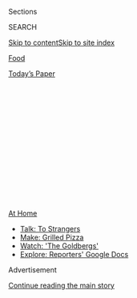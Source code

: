 <div id="app">

<div>

<div>

<div>

<div class="NYTAppHideMasthead css-1q2w90k e1suatyy0">

<div class="section css-ui9rw0 e1suatyy2">

<div class="css-eph4ug er09x8g0">

<div class="css-6n7j50">

</div>

<span class="css-1dv1kvn">Sections</span>

<div class="css-10488qs">

<span class="css-1dv1kvn">SEARCH</span>

</div>

[Skip to content](#site-content)[Skip to site
index](#site-index)

</div>

<div id="masthead-section-label" class="css-1wr3we4 eaxe0e00">

[Food](https://www.nytimes.com/section/food)

</div>

<div class="css-10698na e1huz5gh0">

</div>

</div>

<div id="masthead-bar-one" class="section hasLinks css-15hmgas e1csuq9d3">

<div class="css-uqyvli e1csuq9d0">

</div>

<div class="css-1uqjmks e1csuq9d1">

</div>

<div class="css-9e9ivx">

[](https://myaccount.nytimes.com/auth/login?response_type=cookie&client_id=vi)

</div>

<div class="css-1bvtpon e1csuq9d2">

[Today’s
Paper](https://www.nytimes.com/section/todayspaper)

</div>

</div>

</div>

</div>

<div data-aria-hidden="false">

<div id="site-content" data-role="main">

<div>

<div class="css-1aor85t" style="opacity:0.000000001;z-index:-1;visibility:hidden">

<div class="css-1hqnpie">

<div class="css-epjblv">

<span class="css-17xtcya">[Food](/section/food)</span><span class="css-x15j1o">|</span><span class="css-fwqvlz">Zooming
In on Bill Buford’s Latest
Obsession</span>

</div>

<div class="css-k008qs">

<div class="css-1iwv8en">

<span class="css-18z7m18"></span>

<div>

</div>

</div>

<span class="css-1n6z4y">https://nyti.ms/30x2GKX</span>

<div class="css-1705lsu">

<div class="css-4xjgmj">

<div class="css-4skfbu" data-role="toolbar" data-aria-label="Social Media Share buttons, Save button, and Comments Panel with current comment count" data-testid="share-tools">

  - 
  - 
  - 
  - 
    
    <div class="css-6n7j50">
    
    </div>

  - 
  - 

</div>

</div>

</div>

</div>

</div>

</div>

<div id="NYT_TOP_BANNER_REGION" class="css-13pd83m">

<div>

<div id="maps-athome-menu" class="section interactive-content interactive-size-medium css-1edisqu">

<div class="css-17ih8de interactive-body">

<div class="at-home-nav__innerContainer">

<div class="at-home-nav__title">

[At
Home](https://www.nytimes.com/spotlight/at-home?action=click&pgtype=Article&state=default&region=TOP_BANNER&context=at_home_menu)

</div>

  - [Talk: To
    Strangers](https://www.nytimes.com/2020/08/03/well/family/the-benefits-of-talking-to-strangers.html?action=click&pgtype=Article&state=default&region=TOP_BANNER&context=at_home_menu)
  - [Make: Grilled
    Pizza](https://www.nytimes.com/2020/08/01/at-home/coronavirus-make-pizza-on-a-grill.html?action=click&pgtype=Article&state=default&region=TOP_BANNER&context=at_home_menu)
  - [Watch: 'The
    Goldbergs'](https://www.nytimes.com/2020/07/31/arts/television/goldbergs-abc-stream.html?action=click&pgtype=Article&state=default&region=TOP_BANNER&context=at_home_menu)
  - [Explore: Reporters' Google
    Docs](https://www.nytimes.com/interactive/2020/at-home/even-more-reporters-editors-diaries-lists-recommendations.html?action=click&pgtype=Article&state=default&region=TOP_BANNER&context=at_home_menu)

</div>

</div>

</div>

</div>

</div>

<div id="top-wrapper" class="css-1sy8kpn">

<div id="top-slug" class="css-l9onyx">

Advertisement

</div>

[Continue reading the main
story](#after-top)

<div class="ad top-wrapper" style="text-align:center;height:100%;display:block;min-height:250px">

<div id="top" class="place-ad" data-position="top" data-size-key="top">

</div>

</div>

<div id="after-top">

</div>

</div>

<div>

<div id="sponsor-wrapper" class="css-1hyfx7x">

<div id="sponsor-slug" class="css-19vbshk">

Supported by

</div>

[Continue reading the main
story](#after-sponsor)

<div id="sponsor" class="ad sponsor-wrapper" style="text-align:center;height:100%;display:block">

</div>

<div id="after-sponsor">

</div>

</div>

<div class="css-186x18t">

</div>

<div class="css-1vkm6nb ehdk2mb0">

# Zooming In on Bill Buford’s Latest Obsession

</div>

The author spent more than a decade seeking the heart of French cuisine
for his new book, “Dirt.” But in quarantine, he just wants to make the
perfect chicken.

<div class="css-79elbk" data-testid="photoviewer-wrapper">

<div class="css-z3e15g" data-testid="photoviewer-wrapper-hidden">

</div>

<div class="css-1a48zt4 ehw59r15" data-testid="photoviewer-children">

![<span class="css-16f3y1r e13ogyst0" data-aria-hidden="true">Bill
Buford, the author of a new book about French food, spent the spring
poaching chicken in his apartment off Union
Square.</span><span class="css-cnj6d5 e1z0qqy90" itemprop="copyrightHolder"><span class="css-1ly73wi e1tej78p0">Credit...</span><span><span>Brittainy
Newman for The New York
Times</span></span></span>](https://static01.nyt.com/images/2020/07/22/dining/21Buford1/21Buford1-articleLarge.jpg?quality=75&auto=webp&disable=upscale)

</div>

</div>

<div class="css-18e8msd">

<div class="css-vp77d3 epjyd6m0">

<div class="css-1baulvz">

By [<span class="css-1baulvz last-byline" itemprop="name">Pete
Wells</span>](https://www.nytimes.com/by/pete-wells)

</div>

</div>

  - July 21,
    2020

  - 
    
    <div class="css-4xjgmj">
    
    <div class="css-d8bdto" data-role="toolbar" data-aria-label="Social Media Share buttons, Save button, and Comments Panel with current comment count" data-testid="share-tools">
    
      - 
      - 
      - 
      - 
        
        <div class="css-6n7j50">
        
        </div>
    
      - 
      - 
    
    </div>
    
    </div>

</div>

</div>

<div class="section meteredContent css-1r7ky0e" name="articleBody" itemprop="articleBody">

<div class="css-1fanzo5 StoryBodyCompanionColumn">

<div class="css-53u6y8">

Last month, the writer Bill Buford attempted to teach me, using Zoom,
how to bone, stuff, tie and poach a chicken. It was something like one
of those MasterClasses that everybody is watching these days, except
that those run for 20 minutes, and my lesson lasted more than six hours.
It may not have been the longest Zoom call in history, but I suspect it
set a record for Zoom calls with a strong focus on boneless poultry.

It came about because for the past few months Mr. Buford has been on
what he calls “a chicken kick.” He tends to get preoccupied with a
recipe or technique or ingredient and keep coming back to it, over and
over, until a new obsession takes hold. Recently he went on a mayonnaise
kick, whisking grapeseed oil into egg yolks a drop at a time, sometimes
adding the zest of a couple of lemons, a trick he learned when he worked
for the chef [Michel
Richard](https://www.nytimes.com/2016/08/16/dining/michel-richard-dead.html).

Several years ago, Mr. Buford went on a bread kick. He made the dough
with flour he brought back from his last trip to France, a flour that he
said was “magical in the way that Bob’s flour was magical” — Bob being
what everybody called Yves Richard, a baker in Lyon who gave Mr. Buford
his first apprenticeship after he moved to that city with his family in
2008. He said that as soon as the magical French flour ran out, “I
thought, ‘There’s no point in making bread.’”

The roots of all three kicks are recounted in Mr. Buford’s latest book,
“[Dirt: Adventures in Lyon as a Chef in Training, Father, and Sleuth
Looking for the Secret of French
Cooking](https://www.nytimes.com/2020/05/25/books/review-dirt-bill-buford.html?searchResultPosition=1).”
As in his previous two books, Mr. Buford’s reportorial method is to
embed himself with his subjects so completely that he becomes almost
indistinguishable from them.

</div>

</div>

<div class="css-1fanzo5 StoryBodyCompanionColumn">

<div class="css-53u6y8">

In “Among the Thugs,” he got so caught up in the culture of violent
English soccer fans that he was beaten up by the police. (“It’s
surprisingly painful to be beaten,” he said.) Pursuing his interest in
Italian cuisine, the subject of “Heat,” he spent so much time with the
chef Mario Batali that Mr. Batali seemed to forget that he was being
watched by a very sharp and observant journalist who was taking notes on
his crude patter and sexualized behavior years before [multiple women
accused
him](https://www.nytimes.com/2019/03/06/dining/mario-batali-bastianich-restaurants.html)
of assault, abuse and harassment.

“Dirt” is the story of how Mr. Buford tried to understand the food of
France by learning to cook it. For this, he moved to Lyon with his wife,
[Jessica Green](https://twitter.com/jessicahgreen), and their twin sons;
took classes at the [Institut Paul
Bocuse](https://en.institutpaulbocuse.com/), just outside the city; and
eventually persuaded the chef [Mathieu
Viannay](https://www.instagram.com/mathieuviannay/) to let him volunteer
in the kitchen of [La Mère Brazier](https://lamerebrazier.fr/en/).

</div>

</div>

<div class="css-79elbk" data-testid="photoviewer-wrapper">

<div class="css-z3e15g" data-testid="photoviewer-wrapper-hidden">

</div>

<div class="css-1a48zt4 ehw59r15" data-testid="photoviewer-children">

![<span class="css-16f3y1r e13ogyst0" data-aria-hidden="true">Mathieu
Viannay, left, the chef of La Mère Brazier, put Mr. Buford to work
cooking Lyonnaise
cuisine.</span><span class="css-cnj6d5 e1z0qqy90" itemprop="copyrightHolder"><span class="css-1ly73wi e1tej78p0">Credit...</span><span>Hemis/Alamy
Stock
Photo</span></span>](https://static01.nyt.com/images/2020/07/22/dining/21Buford2/21Buford2-articleLarge.jpg?quality=75&auto=webp&disable=upscale)

</div>

</div>

<div class="css-1fanzo5 StoryBodyCompanionColumn">

<div class="css-53u6y8">

The idea was to stay nine months. In Mr. Buford’s world, though,
departure dates, deadlines and other end points in time are more or less
hypothetical. Not flight times — they turned out to be real, as he
learned when he and the boys missed the plane to Lyon that was supposed
to begin their new life there, where Ms. Green was already waiting. He
writes that his call to her from the airport was “the nadir of our
married life.” Once they arrived, though, the family did not move back
to New York for almost five years.

In January, I asked Mr. Buford if we could cook together, making
something he had learned in Lyon. At first he was going to have a dinner
party. We were still talking in March when dinner parties began to seem
unwise and then were banned. We finally settled on a video call.

</div>

</div>

<div class="css-1fanzo5 StoryBodyCompanionColumn">

<div class="css-53u6y8">

Whenever we talked or emailed, he would suggest different elaborations
on the basic theme of poached chicken, and after a while just talking
about chicken with Mr. Buford seemed at least as interesting as cooking
it.

Perhaps he would slide truffle slices under the skin for poulet en
demi-deuil, the rarely seen chicken in half-mourning made famous by
Eugènie Brazier, the chef who founded La Mère Brazier. I wanted to see
that. But I was also intrigued by another dish that had become a
signature of [Paul
Bocuse](https://www.nytimes.com/2018/01/20/obituaries/paul-bocuse-dead.html?searchResultPosition=1),
who had passed through the kitchen of La Mère Brazier in the 1950s:
poulet en vessie, a whole bird steamed inside a pig’s
bladder.

</div>

</div>

<div class="css-79elbk" data-testid="photoviewer-wrapper">

<div class="css-z3e15g" data-testid="photoviewer-wrapper-hidden">

</div>

<div class="css-1a48zt4 ehw59r15" data-testid="photoviewer-children">

<div class="css-1xdhyk6 erfvjey0">

<span class="css-1ly73wi e1tej78p0">Image</span>

<div class="css-zjzyr8">

<div data-testid="lazyimage-container" style="height:257.77777777777777px">

</div>

</div>

</div>

<span class="css-16f3y1r e13ogyst0" data-aria-hidden="true">Paul Bocuse
was nearly as towering a figure in Lyon as his
toque.</span><span class="css-cnj6d5 e1z0qqy90" itemprop="copyrightHolder"><span class="css-1ly73wi e1tej78p0">Credit...</span><span>Jeff
Pachoud/Agence France-Presse — Getty Images</span></span>

</div>

</div>

<div class="css-1fanzo5 StoryBodyCompanionColumn">

<div class="css-53u6y8">

In “Dirt,” Mr. Buford described the appearance of the bladder during
cooking with a sense of wonder that stuck with me: “a beautifully
golden, nearly translucent beach ball that some maniac is still
insisting on pumping more air into. Also, you can see the chicken\!”

One day Mr. Buford called to say that a parcel of bladders had arrived
(“they look like socks”), but that he had also been talking to a
producer [at NPR about making chicken en
vessie](https://www.npr.org/2020/05/08/852496954/in-dirt-bill-buford-is-able-to-offer-an-authentic-adventure-in-french-cooking).
Would I mind if we cooked something else?

I did not mind. We had never exactly settled on poulet en vessie, and
the French have so many other ways to cook a
chicken.

</div>

</div>

<div class="css-79elbk" data-testid="photoviewer-wrapper">

<div class="css-z3e15g" data-testid="photoviewer-wrapper-hidden">

</div>

<div class="css-1a48zt4 ehw59r15" data-testid="photoviewer-children">

<div class="css-1xdhyk6 erfvjey0">

<span class="css-1ly73wi e1tej78p0">Image</span>

<div class="css-zjzyr8">

<div data-testid="lazyimage-container" style="height:257.77777777777777px">

</div>

</div>

</div>

<span class="css-16f3y1r e13ogyst0" data-aria-hidden="true">Paul
Dench-Layton of Violet Hill Farm was a major supplier of Mr. Buford’s
quarantine
chickens.</span><span class="css-cnj6d5 e1z0qqy90" itemprop="copyrightHolder"><span class="css-1ly73wi e1tej78p0">Credit...</span><span>Brittainy
Newman for The New York Times</span></span>

</div>

</div>

<div class="css-1fanzo5 StoryBodyCompanionColumn">

<div class="css-53u6y8">

There would be more discussions about chickens before we got together on
Zoom, but finally, one day at 2:30 p.m., I clicked a link and Mr.
Buford’s face appeared on my screen.

</div>

</div>

<div class="css-1fanzo5 StoryBodyCompanionColumn">

<div class="css-53u6y8">

He was wearing an apron. He had also finished his prep work. I found an
apron, tied it on and chopped piles of mushrooms, parsley and bread
crumbs as fast as I could. Mr. Buford seemed to be in no hurry.

“We split our duties, and Jessica usually takes over the school nights,
because she tends to get food on the table more punctually than I do,”
he said. It was a Friday, though, one of the days when he is allowed to
cook, and there was an understanding in the house that dinner might be
served on the later side.

Almost an hour had passed before we made our first approach to the
chickens. Mr. Buford had me nick out the wishbone first. Off went the
wing tips, and then he showed me how to slip the point of the knife into
the small socket where the wing joins the carcass, running the point of
the blade around the hollow place. Without any slicing of meat or sawing
of bone, the joint swung
free.

</div>

</div>

<div class="css-79elbk" data-testid="photoviewer-wrapper">

<div class="css-z3e15g" data-testid="photoviewer-wrapper-hidden">

</div>

<div class="css-1a48zt4 ehw59r15" data-testid="photoviewer-children">

<div class="css-1xdhyk6 erfvjey0">

<span class="css-1ly73wi e1tej78p0">Image</span>

<div class="css-zjzyr8">

<div data-testid="lazyimage-container" style="height:257.77777777777777px">

</div>

</div>

</div>

<span class="css-16f3y1r e13ogyst0" data-aria-hidden="true">Mr. Buford
showing the reporter his low-temperature method for poaching a
chicken.</span><span class="css-cnj6d5 e1z0qqy90" itemprop="copyrightHolder"><span class="css-1ly73wi e1tej78p0">Credit...</span><span>Pete
Wells/The New York Times</span></span>

</div>

</div>

<div class="css-1fanzo5 StoryBodyCompanionColumn">

<div class="css-53u6y8">

Then we began exploring the interior of the chicken leg, which becomes a
confusing place once you start taking out the bones. I angled my
laptop’s camera so he had a view of my cutting board. What was lying
there looked less and less like a bird.

“It helps to reassemble the chicken every so often so you know where you
are,” he said.

His patient manner was nothing like the rushed, barking tone he
describes inside La Mère Brazier. “Dirt” depicts the sadism and bullying
Mr. Buford experienced in the kitchen, and the sexism and racism shown
to other workers. A Malaysian culinary student is taken on as a
stagiaire; everybody calls him Jackie Chan. Even Mr. Buford did it until
he learned the student’s name, Chern Hwei Gan. A female cook, perhaps
the first since the days of Eugènie Brazier, was addressed as
“Mademoiselle” for two weeks. After that, all pretense of respect was
dropped, and the chef de partie would pretend to “mount her from behind”
each time she passed.

</div>

</div>

<div class="css-1fanzo5 StoryBodyCompanionColumn">

<div class="css-53u6y8">

For the epilogue, Mr. Buford tracked them down to see how the
mistreatment had affected their careers. Mr. Chern went on to open what
Mr. Buford calls a [“witty and anarchic” restaurant in
Dijon](https://www.parapluie-dijon.com/). The female cook, though, gave
up on restaurant kitchens and went into the fashion business. “Her
cooking spirit had been crushed,” he writes.

“Dirt” is more explicit about the damage done by masculine aggression
and volatility in the kitchen than “Heat,” published in 2006. In that
book, Mr. Batali is seen acting coarsely, making sexual suggestions
toward at least one female employee. The author’s tone, though, is
nonjudgmental. I asked Mr. Buford if he regretted that now.

“I think I felt pretty confident in the weight of the observations,” he
said. “A lot of the observations were not loaded in their presentation
but loaded in their content. And I think that’s what works.”

The book, which for years remained one of the only pieces of journalism
that showed the uglier side of Mr. Batali’s bacchanalian drive, caused a
rift between the two men. “Mario hated it, and it took him a long time
to get over it,” he said. “He described it as ‘standing naked in front
of a mirror for 24 hours.’”

By 4:30, with Mr. Buford’s video guidance, I had successfully taken out
all the chicken bones that seemed to matter. I’d spread the chicken out
like an open paperback and covered it with parsley, mushrooms and bread.
Mr. Buford showed me how to tie the bird into a neat bundle with a
wrap-and-twist motion that I’ve seen butchers make but have never been
able to copy.

“Now we poach them,” he said. The trick of this was to keep the stock
between 150 and 160 degrees, well below boiling, barely hot enough to
decorate the surface of the liquid with slow fingers of steam. The
steady, moderate heat of the stock mimics the sous vide method. In fact,
chicken breasts are now cooked sous vide with an immersion circulator at
La Mère Brazier.

Mr. Buford prefers the older, low-tech method because he gets two
delicious things out of one recipe: very tender chicken breasts and
double-strength chicken stock. During the lockdown, he began taking it
one step beyond, boning several chickens, poaching them and then cooking
the stock a second time, with the carcasses. He called it “chicken
squared.”

</div>

</div>

<div class="css-1fanzo5 StoryBodyCompanionColumn">

<div class="css-53u6y8">

Earlier, I had asked Mr. Buford how the restaurants of a city once
famous for its female chefs — Brazier was one of many mères in Lyon —
had come to be dominated by men such as Bocuse.

He pointed to the generation that followed the mères, including Bocuse’s
father and Fernand Point of [La
Pyramide](https://www.lapyramide.com/en/) in Vienne, who went off to
train in expensive hotels before coming back to take over the family
business.

“In hotels then, you would be taught the brigade system, which would be
[Escoffier](https://www.nytimes.com/1961/04/16/archives/chef-of-chefs-he-was-escoffier-the-most-renowned-man-ever-to-wear-a.html),”
he said. “You’re learning an expertise that the mères didn’t have. Also,
if you have that training, you’re not doing home cooking. You’re being
taught to do grand cuisine.”

The brigade system became standard in ambitious French restaurants, as
did a more stylized form of cooking that took pains to set itself apart
from what the mères had achieved.

It would take several generations for French women to regain what had
been taken from them. Now, Mr. Buford said, “There’s a whole generation
of female chefs in France who are better at the men’s game than the men.
They’re brilliant and tough and they all had to force their way through
the heaps of abuse they faced entering those kitchens.”

By 5:15, both birds were in the pot. Clearly, a glass of wine was called
for.

</div>

</div>

<div class="css-79elbk" data-testid="photoviewer-wrapper">

<div class="css-z3e15g" data-testid="photoviewer-wrapper-hidden">

</div>

<div class="css-1a48zt4 ehw59r15" data-testid="photoviewer-children">

<div class="css-1xdhyk6 erfvjey0">

<span class="css-1ly73wi e1tej78p0">Image</span>

<div class="css-zjzyr8">

<div data-testid="lazyimage-container" style="height:257.77777777777777px">

</div>

</div>

</div>

<span class="css-16f3y1r e13ogyst0" data-aria-hidden="true">Mr. Buford
and his wife, Jessica Green, shown here in 2017, once worked together in
the fiction department of The New
Yorker.</span><span class="css-cnj6d5 e1z0qqy90" itemprop="copyrightHolder"><span class="css-1ly73wi e1tej78p0">Credit...</span><span>Patrick
McMullan/Getty Images</span></span>

</div>

</div>

<div class="css-1fanzo5 StoryBodyCompanionColumn">

<div class="css-53u6y8">

Mr. Buford called Ms. Green to join our Zoom cocktail hour. About 20
years ago, when I was writing news releases for The New Yorker, she had
worked in the fiction department and Mr. Buford had been the fiction
editor. The three of us never had a drink together, though.

</div>

</div>

<div class="css-1fanzo5 StoryBodyCompanionColumn">

<div class="css-53u6y8">

I had opened a Sardinian vermentino. Mr. Buford and Ms. Green had a long
colloquy about whether they had a vermentino in the house from Sardinia
or anywhere else. No. A riesling, perhaps? They settled on a Chablis,
taking it out to a small patio behind their apartment.

Ms. Green is a wine writer and educator. While the couple lived in
France, she earned a diploma from the Wine & Spirit Education Trust in
Mâcon. In the first year, though, she took care of 3-year-old twins
while Mr. Buford learned to cook.

“They all the time said no to me,” Ms. Green said. “They walked home
from the library barefoot one day because I got tired of fighting with
them about putting on their shoes. And you were never there.”

This was addressed to Mr. Buford, who nodded.

“This was not a job I would have applied for,” she said. “And I did that
all over the earth. I spent most of that first year taking them on
trips.”

The boys are 14 now. The New Yorker has hired them to make videos of
their father’s cooking kicks.

“Frederick is the bossy-pants director and George is the genuinely
bossy-pants cinematographer,” Mr. Buford said. “They’re not getting a
lot and they’ve got no rights whatsoever, but they’re already talking
about what they’re going to do with the money. And they’re quietly
expressing disappointment that I haven’t turned in another piece.”

Once a few glasses of wine had been put down, Mr. Buford and I went back
to our kitchens. His chicken was nearly cooked. Mine was not. He began
to whisking up a variation on sauce suprême that would incorporate
sherry vinegar and mustard made with grape must.

“It’s one of the secret weapons I picked up from Mère Brazier kitchen,”
he said. “It looks like caviar. I love it.”

</div>

</div>

<div class="css-1fanzo5 StoryBodyCompanionColumn">

<div class="css-53u6y8">

In theory, we were going to use the poaching stock for our sauces and
for rice pilaf. In reality, there wasn’t enough for both things, and we
used quarts of stock we had bought from [Cascun
Farm](https://www.cascunfarm.com/) just in case.

The conversation turned back to his family’s time in Lyon. Mr. Buford
said that they would have become eligible for French citizenship if they
had stayed a few more months. I asked him what happened.

“We ran out of money,” he said. “I wasn’t earning money writing a book
that took much, much longer than I thought it was going to take.”

The writing of “Dirt,” which he sold to Knopf in 2008, consumed 12
years. By May, when it was published, Mr. Richard had died — both Mr.
Richards, the chef and the bread-baking Mr. Richard known as Bob. So had
other subjects and characters in the book. So had its editor, Sonny
Mehta. This is all recounted in an epilogue called “Just About Everybody
Dies.”

</div>

</div>

<div class="css-79elbk" data-testid="photoviewer-wrapper">

<div class="css-z3e15g" data-testid="photoviewer-wrapper-hidden">

</div>

<div class="css-1a48zt4 ehw59r15" data-testid="photoviewer-children">

<div class="css-1xdhyk6 erfvjey0">

<span class="css-1ly73wi e1tej78p0">Image</span>

<div class="css-zjzyr8">

<div data-testid="lazyimage-container" style="height:309.3333333333333px">

</div>

</div>

</div>

<span class="css-16f3y1r e13ogyst0" data-aria-hidden="true">This chicken
breast in cream uses a stove-top approximation of a sous vide
technique.</span><span class="css-cnj6d5 e1z0qqy90" itemprop="copyrightHolder"><span class="css-1ly73wi e1tej78p0">Credit...</span><span>Andrew
Purcell for The New York Times. Food Stylist: Carrie
Purcell.</span></span>

</div>

</div>

<div class="css-1fanzo5 StoryBodyCompanionColumn">

<div class="css-53u6y8">

At 7:30, Mr. Buford told his wife that dinner would be ready in half an
hour. He brushed the poached chicken with orange juice and butter to
help it brown, and put it into the oven along with a casserole of rice
pilaf. I asked if he’d used stock for the rice.

“I used it for the rice and I used other stock for the sauce, but I’m
not using it for the zucchini I’m about to do,” he said.

</div>

</div>

<div class="css-1fanzo5 StoryBodyCompanionColumn">

<div class="css-53u6y8">

Wait, zucchini?

It was about 8:15 when Mr. Buford told Ms. Green that it was time to
call the boys for dinner.

After Mr. Buford and I hung up, I tried to picture them all sitting down
together. When they grew up, the boys would almost certainly remember
when they didn’t have to go to school for months and their father kept
coming up with new ways to poach a chicken.

A few days later, according to Mr. Buford, Frederick looked in the
refrigerator. Once again, it was full of birds.

“So many?” he asked. “Why are we always eating chicken? I hate chicken.”

Recipes: **[Suprême de Volaille Fermière à la Crème (Chicken Breast in
Cream)](https://cooking.nytimes.com/recipes/1021177-supreme-de-volaille-fermiere-a-la-creme-chicken-breast-in-cream)**
| **[Cervelle de Canut (Herbed Cheese
Spread)](https://cooking.nytimes.com/recipes/1021178-cervelle-de-canut-herbed-cheese-spread)**

</div>

</div>

<div>

</div>

<div class="css-1fanzo5 StoryBodyCompanionColumn">

<div class="css-53u6y8">

*Follow* [*NYT Food on Twitter*](https://twitter.com/nytfood) *and*
[*NYT Cooking on Instagram*](https://www.instagram.com/nytcooking/)*,*
[*Facebook*](https://www.facebook.com/nytcooking/)*,*
[*YouTube*](https://www.youtube.com/nytcooking) *and*
[*Pinterest*](https://www.pinterest.com/nytcooking/)*.* [*Get regular
updates from NYT Cooking, with recipe suggestions, cooking tips and
shopping advice*](https://www.nytimes.com/newsletters/cooking)*.*

</div>

</div>

</div>

<div>

</div>

<div>

</div>

<div>

</div>

<div>

<div id="bottom-wrapper" class="css-1ede5it">

<div id="bottom-slug" class="css-l9onyx">

Advertisement

</div>

[Continue reading the main
story](#after-bottom)

<div id="bottom" class="ad bottom-wrapper" style="text-align:center;height:100%;display:block;min-height:90px">

</div>

<div id="after-bottom">

</div>

</div>

</div>

</div>

</div>

## Site Index

<div>

</div>

## Site Information Navigation

  - [© <span>2020</span> <span>The New York Times
    Company</span>](https://help.nytimes.com/hc/en-us/articles/115014792127-Copyright-notice)

<!-- end list -->

  - [NYTCo](https://www.nytco.com/)
  - [Contact
    Us](https://help.nytimes.com/hc/en-us/articles/115015385887-Contact-Us)
  - [Work with us](https://www.nytco.com/careers/)
  - [Advertise](https://nytmediakit.com/)
  - [T Brand Studio](http://www.tbrandstudio.com/)
  - [Your Ad
    Choices](https://www.nytimes.com/privacy/cookie-policy#how-do-i-manage-trackers)
  - [Privacy](https://www.nytimes.com/privacy)
  - [Terms of
    Service](https://help.nytimes.com/hc/en-us/articles/115014893428-Terms-of-service)
  - [Terms of
    Sale](https://help.nytimes.com/hc/en-us/articles/115014893968-Terms-of-sale)
  - [Site
    Map](https://spiderbites.nytimes.com)
  - [Help](https://help.nytimes.com/hc/en-us)
  - [Subscriptions](https://www.nytimes.com/subscription?campaignId=37WXW)

</div>

</div>

</div>

</div>
